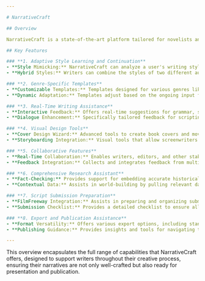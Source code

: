 ```yaml
---

# NarrativeCraft

## Overview

NarrativeCraft is a state-of-the-art platform tailored for novelists and screenwriters, designed to streamline and enhance the entire writing process from concept to completion. By integrating advanced machine learning tools with a user-friendly interface, NarrativeCraft empowers writers to develop, refine, and visualize their narratives more effectively and efficiently. Whether crafting a novel, writing a screenplay, or developing a television series, NarrativeCraft provides all the necessary tools to bring creative visions to life.

## Key Features

### **1. Adaptive Style Learning and Continuation**
- **Style Mimicking:** NarrativeCraft can analyze a user's writing style and continue the narrative with similar tone and voice, ensuring stylistic consistency throughout a manuscript.
- **Hybrid Styles:** Writers can combine the styles of two different authors, allowing for creative and unique narrative voices that maintain elements of both.

### **2. Genre-Specific Templates**
- **Customizable Templates:** Templates designed for various genres like romance, thriller, or sci-fi, which include structural cues, thematic suggestions, and character archetypes to assist writers from the outset.
- **Dynamic Adaptation:** Templates adjust based on the ongoing input from the user, ensuring the narrative structure aligns with genre expectations.

### **3. Real-Time Writing Assistance**
- **Interactive Feedback:** Offers real-time suggestions for grammar, style, plot development, character depth, and more, helping writers refine their drafts instantaneously.
- **Dialogue Enhancement:** Specifically tailored feedback for scripting, focusing on dialogue that enhances character development and plot progression.

### **4. Visual Design Tools**
- **Cover Design Wizard:** Advanced tools to create book covers and movie posters that reflect the narrative’s themes, customizable to fit the author’s vision.
- **Storyboarding Integration:** Visual tools that allow screenwriters to storyboard scenes, providing a clear visual representation of the narrative flow.

### **5. Collaborative Features**
- **Real-Time Collaboration:** Enables writers, editors, and other stakeholders to collaborate on projects in real time, with features for live editing and version control.
- **Feedback Integration:** Collects and integrates feedback from multiple sources, streamlining the review and revision process.

### **6. Comprehensive Research Assistant**
- **Fact-Checking:** Provides support for embedding accurate historical, scientific, or cultural information directly into the narrative.
- **Contextual Data:** Assists in world-building by pulling relevant data to add depth and authenticity to the setting and background of the story.

### **7. Script Submission Preparation**
- **FilmFreeway Integration:** Assists in preparing and organizing submissions for platforms like FilmFreeway, ensuring all necessary materials and information are correctly formatted and included.
- **Submission Checklist:** Provides a detailed checklist to ensure all aspects of a submission, from synopses to key cast and crew information, are complete.

### **8. Export and Publication Assistance**
- **Format Versatility:** Offers various export options, including standard manuscript format for novels and industry-standard screenplay formats for films and TV.
- **Publishing Guidance:** Provides insights and tools for navigating the publication process, whether traditional or self-publishing.

---
```


This overview encapsulates the full range of capabilities that NarrativeCraft offers, designed to support writers throughout their creative process, ensuring their narratives are not only well-crafted but also ready for presentation and publication.